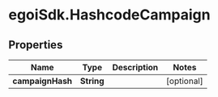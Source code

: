 # egoiSdk.HashcodeCampaign

## Properties
Name | Type | Description | Notes
------------ | ------------- | ------------- | -------------
**campaignHash** | **String** |  | [optional] 


